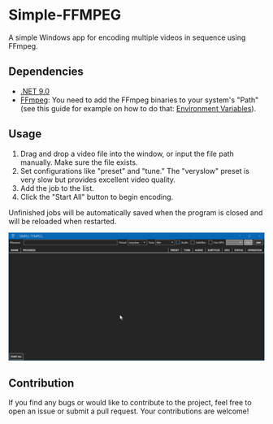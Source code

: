 # Simple-FFMPEG  
A simple Windows app for encoding multiple videos in sequence using FFmpeg.

## Dependencies
- [.NET 9.0](https://dotnet.microsoft.com/en-us/download/dotnet/9.0)
- [FFmpeg](https://ffmpeg.org/): You need to add the FFmpeg binaries to your system's "Path" (see this guide for example on how to do that: [Environment Variables](https://www.computerhope.com/issues/ch000549.htm)).

## Usage
1. Drag and drop a video file into the window, or input the file path manually. Make sure the file exists.
2. Set configurations like "preset" and "tune." The "veryslow" preset is very slow but provides excellent video quality.
3. Add the job to the list.
4. Click the "Start All" button to begin encoding.

Unfinished jobs will be automatically saved when the program is closed and will be reloaded when restarted.

![Gif for guidance 01](https://github.com/Aquachains/Simple-FFMPEG/blob/main/Simple_FFMPEG_guide01.gif)

## Contribution
If you find any bugs or would like to contribute to the project, feel free to open an issue or submit a pull request. Your contributions are welcome!
